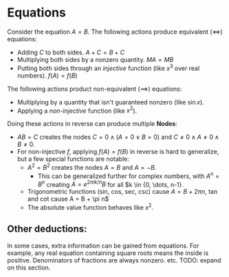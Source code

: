 # Equations

Consider the equation $A = B$. The following actions produce equivalent ($\iff$) equations:

- Adding $C$ to both sides. $A + C = B + C$
- Multiplying both sides by a nonzero quantity. $MA = MB$
- Putting both sides through an *injective* function (like $x^3$ over real numbers). $f(A) = f(B)$

The following actions product non-equivalent ($\implies$) equations:

- Multiplying by a quantity that isn't guaranteed nonzero (like $\sin x$).
- Applying a *non-injective* function (like $x^2$).

Doing these actions in reverse can produce multiple **Nodes**:

- $AB = C$ creates the nodes $C = 0 \wedge (A = 0 \vee B = 0)$ and $C \neq 0 \wedge A \neq 0 \wedge B \neq 0$.
- For non-injective $f$, applying $f(A) = f(B)$ in reverse is hard to generalize, but a few special functions are notable:
  - $A^2=B^2$ creates the nodes $A = B$ and $A = -B$.
    - This can be generalized further for complex numbers, with $A^n = B^n$ creating $A = e^{2\pi i k/n}B$ for all $k \in {0, \dots, n-1}.
  - Trigonometric functions (sin, cos, sec, csc) cause $A = B + 2\pi n$, tan and cot cause A = B + \pi n$
  - The absolute value function behaves like $x^2$.

## Other deductions:

In some cases, extra information can be gained from equations. For example, any real equation containing square roots means the inside is positive. Denominators of fractions are always nonzero. etc.
TODO: expand on this section.